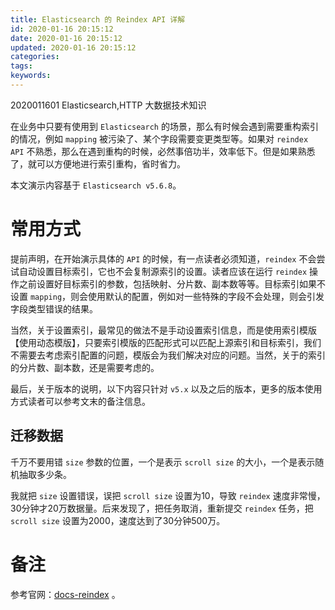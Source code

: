 ```yaml
---
title: Elasticsearch 的 Reindex API 详解
id: 2020-01-16 20:15:12
date: 2020-01-16 20:15:12
updated: 2020-01-16 20:15:12
categories:
tags:
keywords:
---
```


2020011601
Elasticsearch,HTTP
大数据技术知识

在业务中只要有使用到 `Elasticsearch` 的场景，那么有时候会遇到需要重构索引的情况，例如 `mapping` 被污染了、某个字段需要变更类型等。如果对 `reindex API` 不熟悉，那么在遇到重构的时候，必然事倍功半，效率低下。但是如果熟悉了，就可以方便地进行索引重构，省时省力。

本文演示内容基于 `Elasticsearch v5.6.8`。


<!-- more -->


# 常用方式


提前声明，在开始演示具体的 `API` 的时候，有一点读者必须知道，`reindex` 不会尝试自动设置目标索引，它也不会复制源索引的设置。读者应该在运行 `reindex` 操作之前设置好目标索引的参数，包括映射、分片数、副本数等等。目标索引如果不设置 `mapping`，则会使用默认的配置，例如对一些特殊的字段不会处理，则会引发字段类型错误的结果。

当然，关于设置索引，最常见的做法不是手动设置索引信息，而是使用索引模版【使用动态模版】，只要索引模版的匹配形式可以匹配上源索引和目标索引，我们不需要去考虑索引配置的问题，模版会为我们解决对应的问题。当然，关于的索引的分片数、副本数，还是需要考虑的。

最后，关于版本的说明，以下内容只针对 `v5.x` 以及之后的版本，更多的版本使用方式读者可以参考文末的备注信息。

## 迁移数据






千万不要用错 `size` 参数的位置，一个是表示 `scroll size` 的大小，一个是表示随机抽取多少条。

我就把 `size` 设置错误，误把 `scroll size` 设置为10，导致 `reindex` 速度非常慢，30分钟才20万数据量。后来发现了，把任务取消，重新提交 `reindex` 任务，把 `scroll size` 设置为2000，速度达到了30分钟500万。


# 备注


参考官网：[docs-reindex](https://www.elastic.co/guide/en/elasticsearch/reference/5.6/docs-reindex.html) 。

